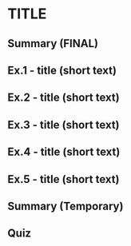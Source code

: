 # TITLE

## Summary (FINAL)

## Ex.1 - title (short text)

## Ex.2 - title (short text)

## Ex.3 - title (short text)

## Ex.4 - title (short text)

## Ex.5 - title (short text)

## Summary (Temporary)

## Quiz
